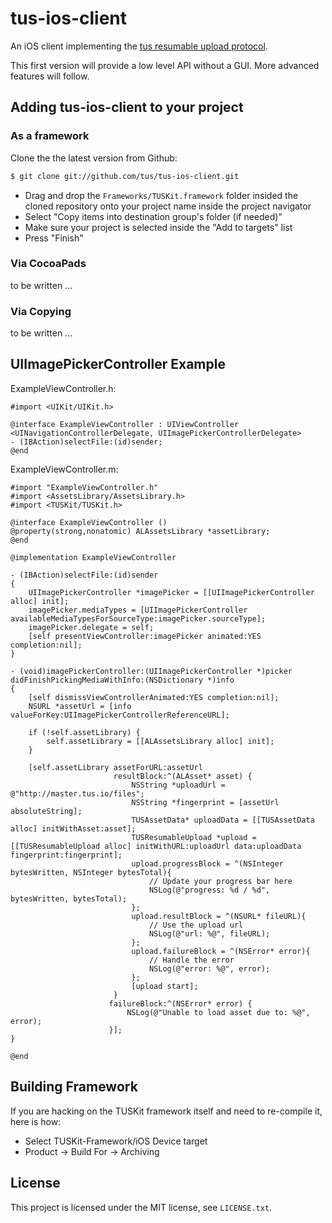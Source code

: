 # tus-ios-client

An iOS client implementing the [tus resumable upload
protocol](https://github.com/tus/tus-resumable-upload-protocol).

This first version will provide a low level API without a GUI. More advanced
features will follow.

## Adding tus-ios-client to your project

### As a framework

Clone the the latest version from Github:

```bash
$ git clone git://github.com/tus/tus-ios-client.git
```

* Drag and drop the `Frameworks/TUSKit.framework` folder insided the cloned
  repository onto your project name inside the project navigator
* Select "Copy items into destination group's folder (if needed)"
* Make sure your project is selected inside the "Add to targets" list
* Press "Finish"

### Via CocoaPads

to be written ...

### Via Copying

to be written ...

## UIImagePickerController Example

ExampleViewController.h:

```objc
#import <UIKit/UIKit.h>

@interface ExampleViewController : UIViewController <UINavigationControllerDelegate, UIImagePickerControllerDelegate>
- (IBAction)selectFile:(id)sender;
@end
```

ExampleViewController.m:

```obj
#import "ExampleViewController.h"
#import <AssetsLibrary/AssetsLibrary.h>
#import <TUSKit/TUSKit.h>

@interface ExampleViewController ()
@property(strong,nonatomic) ALAssetsLibrary *assetLibrary;
@end

@implementation ExampleViewController

- (IBAction)selectFile:(id)sender
{
    UIImagePickerController *imagePicker = [[UIImagePickerController alloc] init];
    imagePicker.mediaTypes = [UIImagePickerController availableMediaTypesForSourceType:imagePicker.sourceType];
    imagePicker.delegate = self;
    [self presentViewController:imagePicker animated:YES completion:nil];
}

- (void)imagePickerController:(UIImagePickerController *)picker didFinishPickingMediaWithInfo:(NSDictionary *)info
{
    [self dismissViewControllerAnimated:YES completion:nil];
    NSURL *assetUrl = [info valueForKey:UIImagePickerControllerReferenceURL];

    if (!self.assetLibrary) {
        self.assetLibrary = [[ALAssetsLibrary alloc] init];
    }

    [self.assetLibrary assetForURL:assetUrl
                       resultBlock:^(ALAsset* asset) {
                           NSString *uploadUrl = @"http://master.tus.io/files";
                           NSString *fingerprint = [assetUrl absoluteString];
                           TUSAssetData* uploadData = [[TUSAssetData alloc] initWithAsset:asset];
                           TUSResumableUpload *upload = [[TUSResumableUpload alloc] initWithURL:uploadUrl data:uploadData fingerprint:fingerprint];
                           upload.progressBlock = ^(NSInteger bytesWritten, NSInteger bytesTotal){
                               // Update your progress bar here
                               NSLog(@"progress: %d / %d", bytesWritten, bytesTotal);
                           };
                           upload.resultBlock = ^(NSURL* fileURL){
                               // Use the upload url
                               NSLog(@"url: %@", fileURL);
                           };
                           upload.failureBlock = ^(NSError* error){
                               // Handle the error
                               NSLog(@"error: %@", error);
                           };
                           [upload start];
                       }
                      failureBlock:^(NSError* error) {
                          NSLog(@"Unable to load asset due to: %@", error);
                      }];
}

@end
```

## Building Framework

If you are hacking on the TUSKit framework itself and need to re-compile it,
here is how:

* Select TUSKit-Framework/iOS Device target
* Product -> Build For -> Archiving

## License

This project is licensed under the MIT license, see `LICENSE.txt`.
